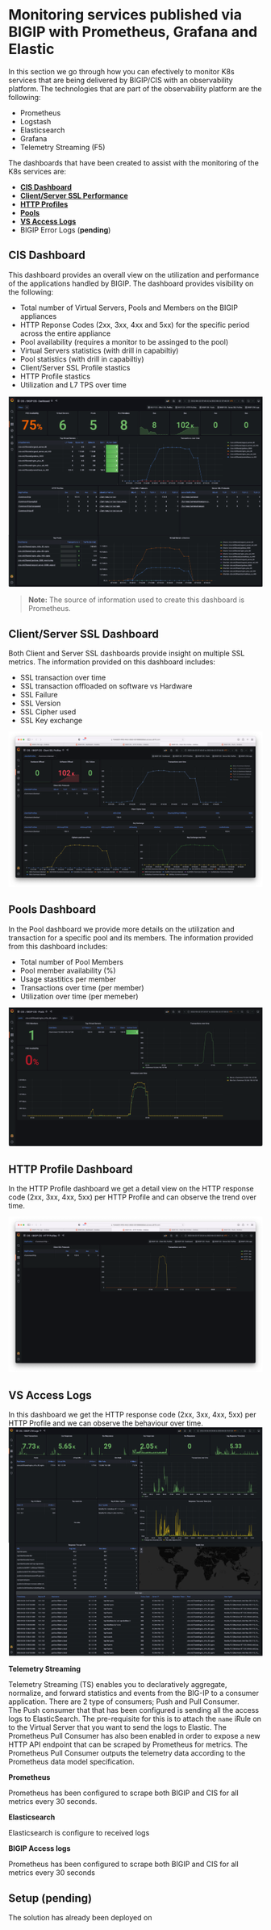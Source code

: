 # Monitoring services published via BIGIP with Prometheus, Grafana and Elastic
In this section we go through how you can efectively to monitor K8s services that are being delivered by BIGIP/CIS with an observability platform. The technologies that are part of the observability platform are the following:
- Prometheus
- Logstash
- Elasticsearch
- Grafana
- Telemetry Streaming (F5)

The dashboards that have been created to assist with the monitoring of the K8s services are:
  - [**CIS Dashboard**](#cis-dashboard)
  - [**Client/Server SSL Performance**](#clientserver-ssl-dashboard)
  - [**HTTP Profiles**](#http-profiles) 
  - [**Pools**](#pools-dashboard)
  - [**VS Access Logs**](#vs-access-logs)
  - BIGIP Error Logs (**pending**)

## CIS Dashboard
This dashboard provides an overall view on the utilization and performance of the applications handled by BIGIP. 
The dashboard provides visibility on the following:
- Total number of Virtual Servers, Pools and Members on the BIGIP appliances
- HTTP Reponse Codes (2xx, 3xx, 4xx and 5xx) for the specific period across the entire appliance
- Pool availability (requires a monitor to be assinged to the pool)
- Virtual Servers statistics (with drill in capabiltiy)
- Pool statistics (with drill in capabiltiy)
- Client/Server SSL Profile stastics 
- HTTP Profile stastics 
- Utilization and L7 TPS over time

<img src="https://raw.githubusercontent.com/skenderidis/f5-ingress-lab/main/use-cases/bigip-monitoring/images/dashboard.png">


> **Note:** The source of information used to create this dashboard is Prometheus.

## Client/Server SSL Dashboard
Both Client and Server SSL dashboards provide insight on multiple SSL metrics. The information provided on this dashboard includes:
- SSL transaction over time
- SSL transaction offloaded on software vs Hardware
- SSL Failure
- SSL Version
- SSL Cipher used
- SSL Key exchange

<img src="https://raw.githubusercontent.com/skenderidis/f5-ingress-lab/main/use-cases/bigip-monitoring/images/client-ssl.png">


## Pools Dashboard
In the Pool dashboard we provide more details on the utilization and transaction for a specific pool and its members. The information provided from this dashboard includes:
- Total number of Pool Members
- Pool member availability (%)
- Usage stastitics per member
- Transactions over time (per member)
- Utilization over time (per memeber)

<img src="https://raw.githubusercontent.com/skenderidis/f5-ingress-lab/main/use-cases/bigip-monitoring/images/pools.png">


## HTTP Profile Dashboard
In the HTTP Profile dashboard we get a detail view on the HTTP response code (2xx, 3xx, 4xx, 5xx) per HTTP Profile and can observe the trend over time.

<img src="https://raw.githubusercontent.com/skenderidis/f5-ingress-lab/main/use-cases/bigip-monitoring/images/http-profile.png">

## VS Access Logs
In this dashboard we get the HTTP response code (2xx, 3xx, 4xx, 5xx) per HTTP Profile and we can observe the behaviour over time.
<img src="https://raw.githubusercontent.com/skenderidis/f5-ingress-lab/main/use-cases/bigip-monitoring/images/access-logs.png">






**Telemetry Streaming**

Telemetry Streaming (TS) enables you to declaratively aggregate, normalize, and forward statistics and events from the BIG-IP to a consumer application. There are 2 type of consumers; Push and Pull Consumer. <br>
The Push consumer that that has been configured is sending all the access logs to ElasticSearch. The pre-requisite for this is to attach the `name` iRule on to the Virtual Server that you want to send the logs to Elastic. 
The Prometheus Pull Consumer has also been enabled in order to expose a new HTTP API endpoint that can be scraped by Prometheus for metrics. The Prometheus Pull Consumer outputs the telemetry data according to the Prometheus data model specification. 

**Prometheus**

Prometheus has been configured to scrape both BIGIP and CIS for all metrics every 30 seconds.

**Elasticsearch**

Elasticsearch is configure to received logs 


**BIGIP Access logs**

Prometheus has been configured to scrape both BIGIP and CIS for all metrics every 30 seconds


## Setup (pending)
The solution has already been deployed on 
